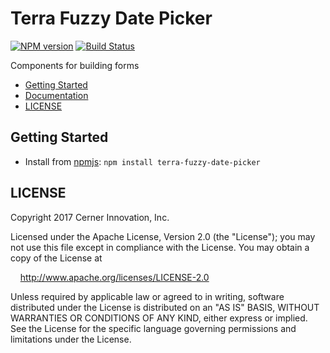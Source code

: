 # Terra Fuzzy Date Picker


[![NPM version](http://img.shields.io/npm/v/terra-form.svg)](https://www.npmjs.org/package/terra-fuzzy-date-picker)
[![Build Status](https://travis-ci.org/cerner/terra-core.svg?branch=master)](https://travis-ci.org/cerner/terra-core)

Components for building forms

- [Getting Started](#getting-started)
- [Documentation](https://github.com/cerner/terra-core/tree/master/packages/terra-fuzzy-date-picker/docs)
- [LICENSE](#license)

## Getting Started

- Install from [npmjs](https://www.npmjs.com): `npm install terra-fuzzy-date-picker`

## LICENSE

Copyright 2017 Cerner Innovation, Inc.

Licensed under the Apache License, Version 2.0 (the "License"); you may not use this file except in compliance with the License. You may obtain a copy of the License at

&nbsp;&nbsp;&nbsp;&nbsp;http://www.apache.org/licenses/LICENSE-2.0

Unless required by applicable law or agreed to in writing, software distributed under the License is distributed on an "AS IS" BASIS, WITHOUT WARRANTIES OR CONDITIONS OF ANY KIND, either express or implied. See the License for the specific language governing permissions and limitations under the License.
